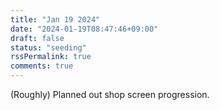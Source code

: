 ```yaml
---
title: "Jan 19 2024"
date: "2024-01-19T08:47:46+09:00"
draft: false
status: "seeding"
rssPermalink: true
comments: true
---
```


(Roughly) Planned out shop screen progression.